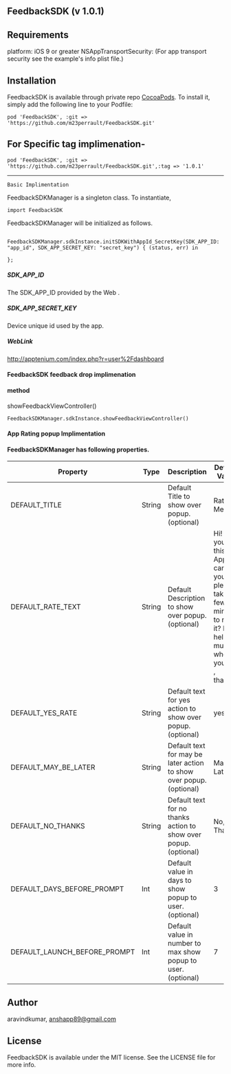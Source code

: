 ## FeedbackSDK  (v 1.0.1)

## Requirements
platform: iOS 9 or greater
NSAppTransportSecurity: (For app transport security see the example's info plist file.)

## Installation

FeedbackSDK is available through private repo [CocoaPods](http://cocoapods.org). To install
it, simply add the following line to your Podfile:

```
pod 'FeedbackSDK', :git => 'https://github.com/m23perrault/FeedbackSDK.git'

```

## For Specific tag implimenation-

```
pod 'FeedbackSDK', :git => 'https://github.com/m23perrault/FeedbackSDK.git',:tag => '1.0.1'

```

**************************************
``` Basic Implimentation ```

FeedbackSDKManager is a singleton class. To instantiate,

```
import FeedbackSDK
```
FeedbackSDKManager will be initialized as follows.

```

FeedbackSDKManager.sdkInstance.initSDKWithAppId_SecretKey(SDK_APP_ID: "app_id", SDK_APP_SECRET_KEY: "secret_key") { (status, err) in

};

```

##### SDK_APP_ID
The SDK_APP_ID provided by the Web .

##### SDK_APP_SECRET_KEY
Device unique id used by the app.

#####  WebLink
http://apptenium.com/index.php?r=user%2Fdashboard

#### FeedbackSDK feedback drop implimenation
#### method
showFeedbackViewController()

```
FeedbackSDKManager.sdkInstance.showFeedbackViewController()
```

#### App Rating popup Implimentation
#### FeedbackSDKManager has following properties.

Property|Type|Description|Default Value
--|---|--|--
DEFAULT_TITLE|String|Default Title to show over popup.(optional)|Rate Me
DEFAULT_RATE_TEXT|String|Default Description to show over popup.(optional)|Hi! If you like this App, can you please take a few minutes to rate it? It help so much when you do , thanks!
DEFAULT_YES_RATE|String|Default text for yes action to show over popup.(optional)|yes
DEFAULT_MAY_BE_LATER|String|Default text for may be later action to show over popup.(optional)|Maybe Later
DEFAULT_NO_THANKS|String|Default text for no thanks action to show over popup.(optional)|No, Thanks
DEFAULT_DAYS_BEFORE_PROMPT|Int|Default value in days to show popup to user.(optional)|3
DEFAULT_LAUNCH_BEFORE_PROMPT|Int|Default value in number to max show popup to user.(optional)|7

## Author

aravindkumar, anshapp89@gmail.com

## License

FeedbackSDK is available under the MIT license. See the LICENSE file for more info.
